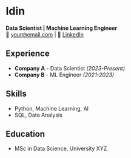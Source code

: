 # Idin  
**Data Scientist | Machine Learning Engineer**  
📧 your@email.com | 🔗 [LinkedIn](https://linkedin.com/in/yourprofile)

## Experience  
- **Company A** - Data Scientist *(2023-Present)*  
- **Company B** - ML Engineer *(2021-2023)*  

## Skills  
- Python, Machine Learning, AI  
- SQL, Data Analysis  

## Education  
- MSc in Data Science, University XYZ  
